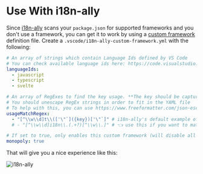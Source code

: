 # Use With i18n-ally

Since [i18n-ally](https://github.com/lokalise/i18n-ally) scans your `package.json` for supported frameworks and you don't use a framework, you can get it to work by using a [custom framework](https://github.com/lokalise/i18n-ally/wiki/Custom-Framework) definition file. Create a `.vscode/i18n-ally-custom-framework.yml` with the following:

```yaml title=".vscode/i18n-ally-custom-framework.yml"
# An array of strings which contain Language Ids defined by VS Code
# You can check available language ids here: https://code.visualstudio.com/docs/languages/identifiers
languageIds:
  - javascript
  - typescript
  - svelte

# An array of RegExes to find the key usage. **The key should be captured in the first match group**.
# You should unescape RegEx strings in order to fit in the YAML file
# To help with this, you can use https://www.freeformatter.com/json-escape.html
usageMatchRegex:
  - "[^\\w\\d]t\\(['\"`]({key})['\"`]" # i18n-ally's default example of how to detect `t("your.i18n.keys")` - the `{key}` will be placed by a proper keypath matching regex, you can ignore it and use your own matching rules as well
  # - "[^\\w\\d]i18n\\.(.+?)[^\\w\\.]" # 👈 use this if you want to match the alternative direct method demoed in this repo, as in `$page.data.i18n.hello.world`

# If set to true, only enables this custom framework (will disable all built-in frameworks)
monopoly: true
```

That will give you a nice experience like this:

![i18n-ally](/i18n-ally.png)
